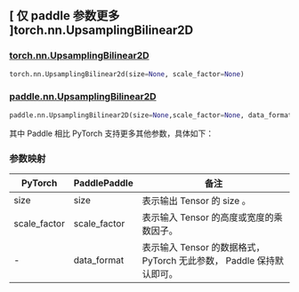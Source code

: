 ## [ 仅 paddle 参数更多 ]torch.nn.UpsamplingBilinear2D

### [torch.nn.UpsamplingBilinear2D](https://pytorch.org/docs/stable/generated/torch.nn.UpsamplingBilinear2d.html?highlight=upsamplingbilinear2d#torch.nn.UpsamplingBilinear2d)

```python
torch.nn.UpsamplingBilinear2d(size=None, scale_factor=None)
```

### [paddle.nn.UpsamplingBilinear2D](https://www.paddlepaddle.org.cn/documentation/docs/zh/api/paddle/nn/UpsamplingBilinear2D_cn.html)

```python
paddle.nn.UpsamplingBilinear2D(size=None,scale_factor=None, data_format='NCHW',name=None)
```

其中 Paddle 相比 PyTorch 支持更多其他参数，具体如下：
### 参数映射
| PyTorch       | PaddlePaddle | 备注                                                   |
| ------------- | ------------ | ------------------------------------------------------ |
| size          | size         | 表示输出 Tensor 的 size 。                                     |
| scale_factor           | scale_factor            | 表示输入 Tensor 的高度或宽度的乘数因子。               |
| -           | data_format           | 表示输入 Tensor 的数据格式， PyTorch 无此参数， Paddle 保持默认即可。               |
